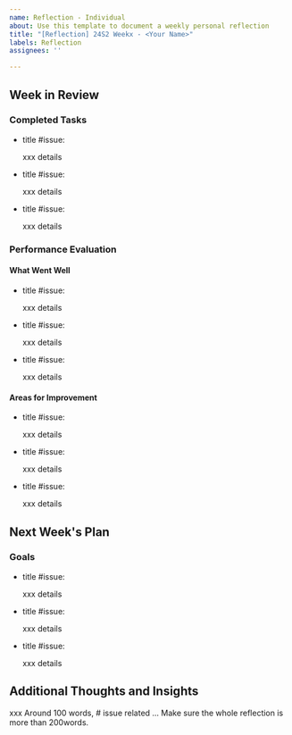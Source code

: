 ```yaml
---
name: Reflection - Individual
about: Use this template to document a weekly personal reflection
title: "[Reflection] 24S2 Weekx - <Your Name>"
labels: Reflection
assignees: ''

---
```


## Week in Review

### Completed Tasks

- title #issue:

  xxx details

- title #issue:

  xxx details

- title #issue:

  xxx details


### Performance Evaluation

#### What Went Well
- title #issue:

  xxx details

- title #issue:
  
  xxx details

- title #issue:

  xxx details


#### Areas for Improvement
- title #issue:

  xxx details

- title #issue:

  xxx details

- title #issue:

  xxx details


## Next Week's Plan

### Goals
- title #issue:

  xxx details

- title #issue:

  xxx details
  
- title #issue:
  
  xxx details

## Additional Thoughts and Insights

xxx Around 100 words, # issue related ... Make sure the whole reflection is more than 200words.
